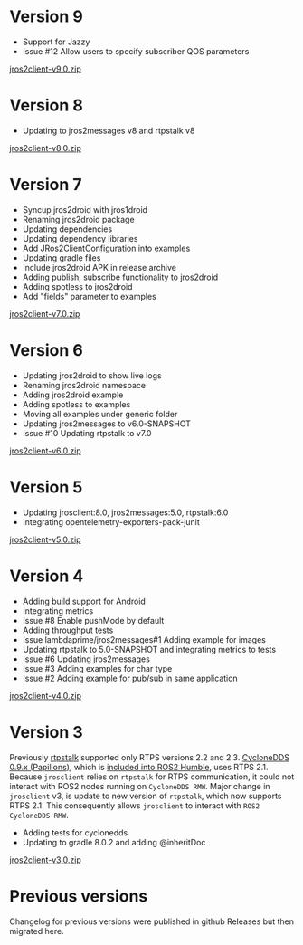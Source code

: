 # Version 9

- Support for Jazzy
- Issue #12 Allow users to specify subscriber QOS parameters

[jros2client-v9.0.zip](https://github.com/lambdaprime/jros2client/raw/main/jros2client/release/jros2client-v9.0.zip)

# Version 8

- Updating to jros2messages v8 and rtpstalk v8

[jros2client-v8.0.zip](https://github.com/lambdaprime/jros2client/raw/main/jros2client/release/jros2client-v8.0.zip)

# Version 7

- Syncup jros2droid with jros1droid
- Renaming jros2droid package
- Updating dependencies
- Updating dependency libraries
- Add JRos2ClientConfiguration into examples
- Updating gradle files
- Include jros2droid APK in release archive
- Adding publish, subscribe functionality to jros2droid
- Adding spotless to jros2droid
- Add "fields" parameter to examples

[jros2client-v7.0.zip](https://github.com/lambdaprime/jros2client/raw/main/jros2client/release/jros2client-v7.0.zip)

# Version 6

- Updating jros2droid to show live logs
- Renaming jros2droid namespace
- Adding jros2droid example
- Adding spotless to examples
- Moving all examples under generic folder
- Updating jros2messages to v6.0-SNAPSHOT
- Issue #10 Updating rtpstalk to v7.0

[jros2client-v6.0.zip](https://github.com/lambdaprime/jros2client/raw/main/jros2client/release/jros2client-v6.0.zip)

# Version 5

- Updating jrosclient:8.0, jros2messages:5.0, rtpstalk:6.0
- Integrating opentelemetry-exporters-pack-junit

[jros2client-v5.0.zip](https://github.com/lambdaprime/jros2client/raw/main/jros2client/release/jros2client-v5.0.zip)

# Version 4

- Adding build support for Android
- Integrating metrics
- Issue #8 Enable pushMode by default
- Adding throughput tests
- Issue lambdaprime/jros2messages#1 Adding example for images
- Updating rtpstalk to 5.0-SNAPSHOT and integrating metrics to tests
- Issue #6 Updating jros2messages
- Issue #3 Adding examples for char type
- Issue #2 Adding example for pub/sub in same application

[jros2client-v4.0.zip](https://github.com/lambdaprime/jros2client/raw/main/jros2client/release/jros2client-v4.0.zip)

# Version 3

Previously [rtpstalk](https://github.com/pinorobotics/rtpstalk) supported only RTPS versions 2.2 and 2.3. [CycloneDDS 0.9.x (Papillons)](https://github.com/eclipse-cyclonedds/cyclonedds.git), which is [included into ROS2 Humble](https://www.ros.org/reps/rep-2000.html#humble-hawksbill-may-2022-may-2027), uses RTPS 2.1. Because `jrosclient` relies on `rtpstalk` for RTPS communication, it could not interact with ROS2 nodes running on `CycloneDDS RMW`.
Major change in `jrosclient` v3, is update to new version of `rtpstalk`, which now supports RTPS 2.1. This consequently allows `jrosclient` to interact with `ROS2 CycloneDDS RMW`.

- Adding tests for cyclonedds
- Updating to gradle 8.0.2 and adding @inheritDoc

[jros2client-v3.0.zip](https://github.com/lambdaprime/jros2client/raw/main/jros2client/release/jros2client-v3.0.zip)

# Previous versions

Changelog for previous versions were published in github Releases but then migrated here.
